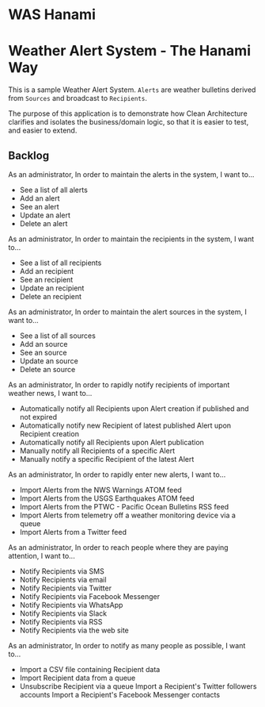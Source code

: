 # WAS Hanami

# Weather Alert System - The Hanami Way

This is a sample Weather Alert System. `Alerts` are weather bulletins
derived from `Sources` and broadcast to `Recipients`.

The purpose of this application is to demonstrate how Clean Architecture
clarifies and isolates the business/domain logic, so that it is easier
to test, and easier to extend.

## Backlog

As an administrator,
In order to maintain the alerts in the system,
I want to...

* See a list of all alerts
* Add an alert
* See an alert
* Update an alert
* Delete an alert

As an administrator,
In order to maintain the recipients in the system,
I want to...

* See a list of all recipients
* Add an recipient
* See an recipient
* Update an recipient
* Delete an recipient

As an administrator,
In order to maintain the alert sources in the system,
I want to...

* See a list of all sources
* Add an source
* See an source
* Update an source
* Delete an source

As an administrator,
In order to rapidly notify recipients of important weather news,
I want to...

* Automatically notify all Recipients upon Alert creation if published and not expired
* Automatically notify new Recipient of latest published Alert upon Recipient creation
* Automatically notify all Recipients upon Alert publication
* Manually notify all Recipients of a specific Alert
* Manually notify a specific Recipient of the latest Alert

As an administrator,
In order to rapidly enter new alerts,
I want to...

* Import Alerts from the NWS Warnings ATOM feed
* Import Alerts from the USGS Earthquakes ATOM feed
* Import Alerts from the PTWC - Pacific Ocean Bulletins RSS feed
* Import Alerts from telemetry off a weather monitoring device via a queue
* Import Alerts from a Twitter feed

As an administrator,
In order to reach people where they are paying attention,
I want to...

* Notify Recipients via SMS
* Notify Recipients via email
* Notify Recipients via Twitter
* Notify Recipients via Facebook Messenger
* Notify Recipients via WhatsApp
* Notify Recipients via Slack
* Notify Recipients via RSS
* Notify Recipients via the web site

As an administrator,
In order to notify as many people as possible,
I want to...

* Import a CSV file containing Recipient data
* Import Recipient data from a queue
* Unsubscribe Recipient via a queue
Import a Recipient's Twitter followers accounts
Import a Recipient's Facebook Messenger contacts
